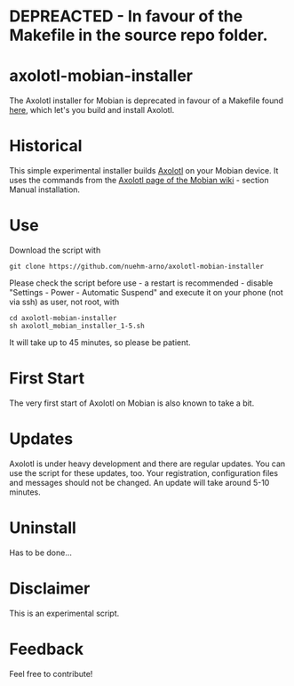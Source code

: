 # DEPREACTED - In favour of the Makefile in the source repo folder.

# axolotl-mobian-installer
The Axolotl installer for Mobian is deprecated in favour of a Makefile found [here](https://github.com/nuehm-arno/axolotl-debian-packaging), which let's you build and install Axolotl.


# Historical
This simple experimental installer builds [Axolotl](https://github.com/nanu-c/axolotl) on your Mobian device.
It uses the commands from the [Axolotl page of the Mobian wiki](https://wiki.mobian-project.org/doku.php?id=axolotl) - section Manual installation.

# Use
Download the script with
```
git clone https://github.com/nuehm-arno/axolotl-mobian-installer
```
Please check the script before use - a restart is recommended - disable "Settings - Power - Automatic Suspend" and execute it on your phone (not via ssh) as user, not root, with
```
cd axolotl-mobian-installer
sh axolotl_mobian_installer_1-5.sh
```

It will take up to 45 minutes, so please be patient.

# First Start
The very first start of Axolotl on Mobian is also known to take a bit.

# Updates
Axolotl is under heavy development and there are regular updates. You can use the script for these updates, too.
Your registration, configuration files and messages should not be changed.
An update will take around 5-10 minutes.

# Uninstall
Has to be done...

# Disclaimer
This is an experimental script.

# Feedback
Feel free to contribute!
